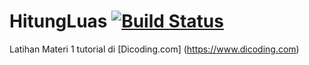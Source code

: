# HitungLuas [![Build Status](https://travis-ci.org/hahn/HitungLuas.svg?branch=master)](https://travis-ci.org/hahn/HitungLuas)

Latihan Materi 1 tutorial di [Dicoding.com] (https://www.dicoding.com)
